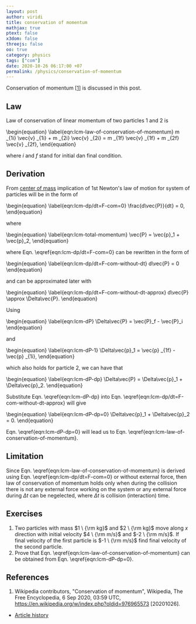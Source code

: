 ```yaml
---
layout: post
author: viridi
title: conservation of momentum
mathjax: true
ptext: false
x3dom: false
threejs: false
oo: true
category: physics
tags: ["com"]
date: 2020-10-26 06:17:00 +07
permalink: /physics/conservation-of-momentum
---
```

Conservation of momentum [[1](#ref1)] is discussed in this post.


## Law
Law of conservation of linear momentum of two particles $1$ and $2$ is

\begin{equation}
\label{eqn:lcm-law-of-conservation-of-momentum}
m _{1i} \vec{v} _{1i} + m _{2i} \vec{v} _{2i} = m _{1f} \vec{v} _{1f} + m _{2f} \vec{v} _{2f},
\end{equation}

where $i$ and $f$ stand for initial dan final condition.


## Derivation
From [center of mass](center-of-mass) implication of 1st Newton's law of motion for system of particles will be in the form of

\begin{equation}
\label{eqn:lcm-dp/dt=F-com=0}
\frac{d\vec{P}}{dt} = 0,
\end{equation}

where

\begin{equation}
\label{eqn:lcm-total-momentum}
\vec{P} = \vec{p}_1 + \vec{p}_2,
\end{equation}

where Eqn. \eqref{eqn:lcm-dp/dt=F-com=0} can be rewritten in the form of

\begin{equation}
\label{eqn:lcm-dp/dt=F-com-without-dt}
d\vec{P} = 0
\end{equation}

and can be approximated later with

\begin{equation}
\label{eqn:lcm-dp/dt=F-com-without-dt-approx}
d\vec{P} \approx \Delta\vec{P}.
\end{equation}

Using

\begin{equation}
\label{eqn:lcm-dP}
\Delta\vec{P} = \vec{P}_f - \vec{P}_i
\end{equation}

and

\begin{equation}
\label{eqn:lcm-dP-1}
\Delta\vec{p}_1 = \vec{p} _{1f} - \vec{p} _{1i},
\end{equation}

which also holds for particle $2$, we can have that

\begin{equation}
\label{eqn:lcm-dP-dp}
\Delta\vec{P} = \Delta\vec{p}_1 + \Delta\vec{p}_2.
\end{equation}

Substitute Eqn. \eqref{eqn:lcm-dP-dp} into Eqn. \eqref{eqn:lcm-dp/dt=F-com-without-dt-approx} will give

\begin{equation}
\label{eqn:lcm-dP-dp=0}
\Delta\vec{p}_1 + \Delta\vec{p}_2 = 0.
\end{equation}

Eqn. \eqref{eqn:lcm-dP-dp=0} will lead us to Eqn. \eqref{eqn:lcm-law-of-conservation-of-momentum}.


## Limitation
Since Eqn. \eqref{eqn:lcm-law-of-conservation-of-momentum} is derived using Eqn. \eqref{eqn:lcm-dp/dt=F-com=0} or without external force, then law of conservation of momentum holds only when during the collision there is not any external force working on the system or any external force during $\Delta t$ can be negelected, where $\Delta t$ is collision (interaction) time.


## Exercises
1. Two particles with mass $1 \ {\rm kg}$ and $2 \ {\rm kg}$ move along $x$ direction with initial velocity $4 \ {\rm m/s}$ and $-2 \ {\rm m/s}$. If final velocity of the first particle is $-1 \ {\rm m/s}$ find final velocity of the second particle.
2. Prove that Eqn. \eqref{eqn:lcm-law-of-conservation-of-momentum} can be obtained from Eqn. \eqref{eqn:lcm-dP-dp=0}.


## References
1. <a name="ref1"></a>Wikipedia contributors, "Conservation of momentum", Wikipedia, The Free Encyclopedia, 6 Sep 2020, 03:59 UTC, <https://en.wikipedia.org/w/index.php?oldid=976965573> [20201026].

+ [Article history](https://github.com/butiran/butiran.github.io/commits/master/_posts/phys/2020-10-26-conservation-of-momentum.md)
